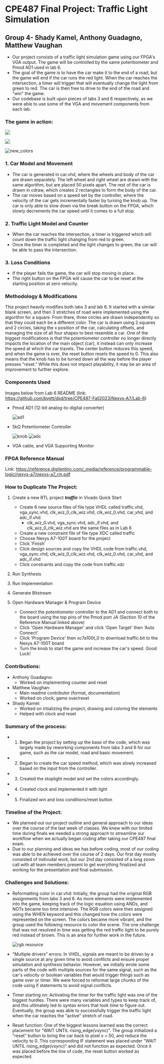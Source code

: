 # CPE487 Final Project: Traffic Light Simulation
## Group 4- Shady Kamel, Anthony Guadagno, Matthew Vaughan
* Our project consists of a traffic light simulation game using our FPGA's VGA output. The game will be controlled by the same potentiometer and Pmod AD1 used in lab 6. 
* The goal of the game is to have the car make it to the end of a road, but the game will end if the car runs the red light. When the car reaches the intersection, a timer will trigger that will eventually change the light from green to red. The car is then free to drive to the end of the road and "win" the game. 
* Our codebase is built upon pieces of labs 3 and 6 respectively, as we were able to use some of the VGA and movement components from each lab. 
### The game in action:

![](https://github.com/mvaughan20/Group-4-Final-Project/blob/main/1.gif)

![](https://github.com/mvaughan20/Group-4-Final-Project/blob/main/2.gif)

![new_colors](https://github.com/mvaughan20/Group-4-Final-Project/assets/94701716/db0fb355-f5fb-45dc-87ea-6a36eb759e74)

### 1. Car Model and Movement


* The car is generated in car.vhd, where the wheels and body of the car are drawn separately. The left wheel and right wheel are drawn with the same algorithm, but are placed 50 pixels apart. The rest of the car is drawn in cdraw, which creates 2 rectangles to form the body of the car.
* The car moves based on a speed set by the controller, where the velocity of the car gets incrementally faster by turning the knob up. The car is only able to slow down via the break button on the FPGA, which slowly decrements the car speed until it comes to a full stop. 
### 2. Traffic Light Model and Counter
* When the car reaches the intersection, a timer is triggered which will count down the traffic light changing from red to green.
* Once the timer is completed and the light changes to green, the car will be able to pass the intersection.
### 3. Loss Conditions
* If the player fails the game, the car will stop moving in place. 
* The right button on the FPGA will cause the car to be reset at the starting position at zero velocity. 

### Methodology & Modifications
This project heavily modifies both labs 3 and lab 6. It started with a similar blank screen, and then 3 stretches of road were implemented using the algorithm for a square. From there, three circles are drawn independently so that they could each be a different color. The car is drawn using 2 squares and 2 circles, taking the x position of the car, calculating offsets, and managing the size of all four shapes to best resemble a car. One of the biggest modifications is that the potentiometer controller no longer directly impacts the location of the main object (car), it instead can only increase the speed at which the car travels. The center button reduces this speed, and when the game is over, the reset button resets the speed to 0. This also means that the knob has to be turned down all the way before the player presses "reset." While this does not impact playability, it may be an area of improvement to further explore.

### Components Used
Images below from Lab 6 README (link: https://github.com/byett/dsd/tree/CPE487-Fall2023/Nexys-A7/Lab-6)
* Pmod AD1 (12-bit analog-to-digital converter)


  ![ad1](https://github.com/mvaughan20/Group-4-Final-Project/assets/94701716/ad6d939a-e8d4-4003-9fb6-36759a0daedc)

* 5kΩ Potentiometer Controller



  ![knob](https://github.com/mvaughan20/Group-4-Final-Project/assets/94701716/a381e35d-e530-470f-b6da-dd89d7cf23c8)
  ![adc](https://github.com/mvaughan20/Group-4-Final-Project/assets/94701716/cc49d1a2-becf-453f-a4ea-2ca98453a661)


* VGA cable, and VGA Supporting Monitor

### FPGA Reference Manual
Link: https://reference.digilentinc.com/_media/reference/programmable-logic/nexys-a7/nexys-a7_rm.pdf

### How to Duplicate The Project:
1. Create a new RTL project ***traffic*** in Vivado Quick Start
    * Create 6 new source files of file type VHDL called traffic.vhd, vga_sync.vhd, clk_wiz_0_clk_wiz.vhd, clk_wiz_0.vhd, car_vhd, and adc_if.vhd
      - clk_wiz_0.vhd, vga_sync.vhd, adc_if.vhd, and clk_wiz_0_clk_wiz.vhd are the same files as in Lab 6
    * Create a new constraint file of file type XDC called traffic
    * Choose Nexys A7-100T board for the project
    * Click 'Finish'
    * Click design sources and copy the VHDL code from traffic.vhd, vga_sync.vhd, clk_wiz_0_clk_wiz.vhd, clk_wiz_0.vhd, car_vhd, and adc_if.vhd
    * Click constraints and copy the code from traffic.xdc
   
3. Run Synthesis
4. Run Implementation
5. Generate Bitstream
6. Open Hardware Manager & Program Device
   * Connect the potentiometer controller to the AD1 and connect both to the board using the top pins of the Pmod port JA (Section 10 of the Reference Manual linked above)
   * Click 'Open Hardware Manager' and click 'Open Target' then 'Auto Connect'
   * Click 'Program Device' then xc7a100t_0 to download traffic.bit to the Nexys A7-100T board
   * Turn the knob to start the game and increase the car's speed. Good Luck!
### Contributions:
* Anthony Guadagno:
  - Worked on implementing counter and reset
* Matthew Vaughan:
  - Main readme contributor (format, documentation)
  - Worked on clock, game over/reset
* Shady Kamel:
  - Worked on intializing the project, drawing and coloring the elements
  - Helped with clock and reset

### Summary of the process:
* 1. Began the project by setting up the base of the code, which was largely made by reworking components from labs 3 and 6 for our game, such as the car model, road and basic movement.
* 2. Began to create the car speed method, which was slowly increased based on the input from the controller.
* 3. Created the stoplight model and set the colors accordingly.
* 4. Created clock and implemented it with light 
* 5. Finalized win and loss conditions/reset button

### Timeline of the Project:
* We planned out our project outline and general approach to our ideas over the course of the last week of classes. We knew with our limited time during finals we needed a strong approach to streamline our workflow when we actually began coding after taking our CPE487 final exam. 
* Due to our planning and ideas we has before coding, most of our coding was able to be achieved over the course of 2 days. Our first day mostly consisted of indivudal work, but our 2nd day consisted of a long zoom call with all team members present to get everything finalized and working for the presentation and final submission. 

### Challenges and Solutions:
* Reformatting color in car.vhd: Initially, the group had the original RGB assignments from labs 3 and 6. As more elements were implemented into the game, keeping track of the logic equation using ANDs, and NOTs became too time intensive. The RGB colors were then assigned using the WHEN keyword and this changed how the colors were represented on the screen. The colors became more vibrant, and the group used the following resource to color the scene. The one challenge that was not resolved in time was getting the red traffic light to be purely red instead of brown. This is an area for further work in the future.


  ![rgb resource](https://github.com/mvaughan20/Group-4-Final-Project/assets/94701716/a371179e-80d4-499e-a475-c9aacb0ea2e9)

* "Multiple drivers" errors: In VHDL, signals are meant to be driven by a single source at any given time to avoid conflicts and ensure proper simulation and synthesis behavior. However, we initially wrote some parts of the code with multiple sources for the same signal, such as the car's velocity or boolean variables that would trigger things such as game over or timer. We were forced to reformat large chunks of the code using if statements to avoid signal conflicts.
* Timer starting on: Activating the timer for the traffic light was one of the biggest hurdles. There were many variables and types to keep track of, and this ultimately led to syntax errors that took time to figure out. Eventually, the group was able to successfully trigger the traffic light when the car reaches the "active" stretch of road.
* Reset function: One of the biggest lessons learned was the correct placement for "WAIT UNTIL rising_edge(vsync)". The group initialized a "reset" button to bring the car back to pixel x = 50, and reduce the velocity to 0. This corresponding IF statement was placed under "WAIT UNTIL rising_edge(vsync)" and did not function as expected. Once it was placed before the line of code, the reset button worked as expected.
